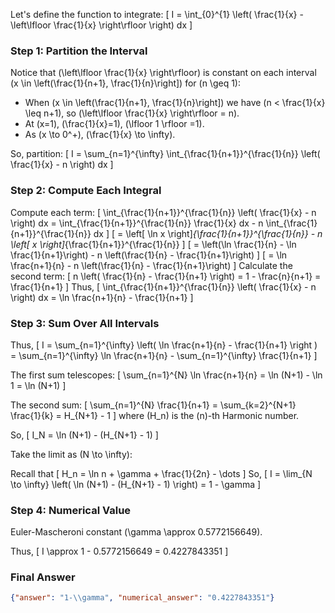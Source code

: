 Let's define the function to integrate:
\[
I = \int_{0}^{1} \left( \frac{1}{x} - \left\lfloor \frac{1}{x} \right\rfloor \right) dx
\]

### Step 1: Partition the Interval

Notice that \(\left\lfloor \frac{1}{x} \right\rfloor\) is constant on each interval \(x \in \left(\frac{1}{n+1}, \frac{1}{n}\right]\) for \(n \geq 1\):

- When \(x \in \left(\frac{1}{n+1}, \frac{1}{n}\right]\) we have \(n < \frac{1}{x} \leq n+1\), so \(\left\lfloor \frac{1}{x} \right\rfloor = n\).
- At \(x=1\), \(\frac{1}{x}=1\), \(\lfloor 1 \rfloor =1\).
- As \(x \to 0^+\), \(\frac{1}{x} \to \infty\).

So, partition:
\[
I = \sum_{n=1}^{\infty} \int_{\frac{1}{n+1}}^{\frac{1}{n}} \left( \frac{1}{x} - n \right) dx
\]

### Step 2: Compute Each Integral

Compute each term:
\[
\int_{\frac{1}{n+1}}^{\frac{1}{n}} \left( \frac{1}{x} - n \right) dx
= \int_{\frac{1}{n+1}}^{\frac{1}{n}} \frac{1}{x} dx - n \int_{\frac{1}{n+1}}^{\frac{1}{n}} dx
\]
\[
= \left[ \ln x \right]_{\frac{1}{n+1}}^{\frac{1}{n}} - n \left[ x \right]_{\frac{1}{n+1}}^{\frac{1}{n}}
\]
\[
= \left(\ln \frac{1}{n} - \ln \frac{1}{n+1}\right) - n \left(\frac{1}{n} - \frac{1}{n+1}\right)
\]
\[
= \ln \frac{n+1}{n} - n \left(\frac{1}{n} - \frac{1}{n+1}\right)
\]
Calculate the second term:
\[
n \left( \frac{1}{n} - \frac{1}{n+1} \right) = 1 - \frac{n}{n+1} = \frac{1}{n+1}
\]
Thus,
\[
\int_{\frac{1}{n+1}}^{\frac{1}{n}} \left( \frac{1}{x} - n \right) dx
= \ln \frac{n+1}{n} - \frac{1}{n+1}
\]

### Step 3: Sum Over All Intervals

Thus,
\[
I = \sum_{n=1}^{\infty} \left( \ln \frac{n+1}{n} - \frac{1}{n+1} \right )
= \sum_{n=1}^{\infty} \ln \frac{n+1}{n} - \sum_{n=1}^{\infty} \frac{1}{n+1}
\]

The first sum telescopes:
\[
\sum_{n=1}^{N} \ln \frac{n+1}{n} = \ln (N+1) - \ln 1 = \ln (N+1)
\]

The second sum:
\[
\sum_{n=1}^{N} \frac{1}{n+1} = \sum_{k=2}^{N+1} \frac{1}{k} = H_{N+1} - 1
\]
where \(H_n\) is the \(n\)-th Harmonic number.

So,
\[
I_N = \ln (N+1) - (H_{N+1} - 1)
\]

Take the limit as \(N \to \infty\):

Recall that
\[
H_n = \ln n + \gamma + \frac{1}{2n} - \dots
\]
So,
\[
I = \lim_{N \to \infty} \left( \ln (N+1) - (H_{N+1} - 1) \right)
= 1 - \gamma
\]

### Step 4: Numerical Value

Euler-Mascheroni constant \(\gamma \approx 0.5772156649\).

Thus,
\[
I \approx 1 - 0.5772156649 = 0.4227843351
\]

### Final Answer

```json
{"answer": "1-\\gamma", "numerical_answer": "0.4227843351"}
```